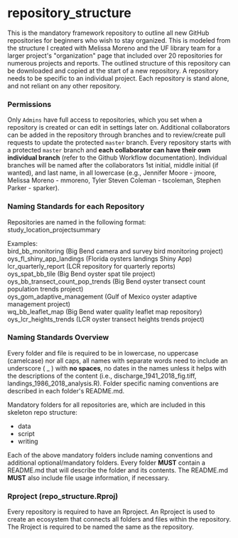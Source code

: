 # repository_structure
This is the mandatory framework repository to outline all new GitHub repositories for beginners who wish to stay organized. This is modeled from the structure I created with Melissa Moreno and the UF library team for a larger project's "organization" page that included over 20 repositories for numerous projects and reports. The outlined structure of this repository can be downloaded and copied at the start of a new repository. A repository needs to be specific to an individual project. Each repository is stand alone, and not reliant on any other repository.
  
### Permissions 
Only  `Admins` have full access to repositories, which you set when a repository is created or can edit in settings later on. Additional collaborators can be added in the repository through branches and to review/create pull requests to update the protected `master` branch. Every repository starts with a protected `master` branch and **each collaborator can have their own individual branch** (refer to the Github Workflow documentation). Individual branches will be named after the collaborators 1st initial, middle initial (if wanted), and last name, in all lowercase (e.g., Jennifer Moore - jmoore, Melissa Moreno - mmoreno, Tyler Steven Coleman - tscoleman, Stephen Parker - sparker).
  
### Naming Standards for each Repository  
Repositories are named in the following format:   
study_location_projectsummary  
  
Examples:  
bird_bb_monitoring (Big Bend camera and survey bird monitoring project)  
oys_fl_shiny_app_landings (Florida oysters landings Shiny App)  
lcr_quarterly_report (LCR repository for quarterly reports)  
oys_spat_bb_tile (Big Bend oyster spat tile project)  
oys_bb_transect_count_pop_trends (Big Bend oyster transect count population trends project)  
oys_gom_adaptive_management (Gulf of Mexico oyster adaptive management project)  
wq_bb_leaflet_map (Big Bend water quality leaflet map repository)  
oys_lcr_heights_trends (LCR oyster transect heights trends project)
  
### Naming Standards Overview
Every folder and file is required to be in lowercase, no uppercase (camelcase) nor all caps, all names with separate words need to include an underscore ( _ ) with **no spaces**, no dates in the names unless it helps with the descriptions of the content (i.e., discharge_1941_2018_fig.tiff, landings_1986_2018_analysis.R). Folder specific naming conventions are described in each folder's README.md.  
  
Mandatory folders for all repositories are, which are included in this skeleton repo structure:  
- data  
- script  
- writing  
  
Each of the above mandatory folders include naming conventions and additional optional/mandatory folders. Every folder **MUST** contain a README.md that will describe the folder and its contents. The README.md **MUST** also include file usage information, if necessary. 
  
### Rproject (repo_structure.Rproj)  
Every repository is required to have an Rproject. An Rproject is used to create an ecosystem that connects all folders and files within the repository. The Rroject is required to be named the same as the repository.  
